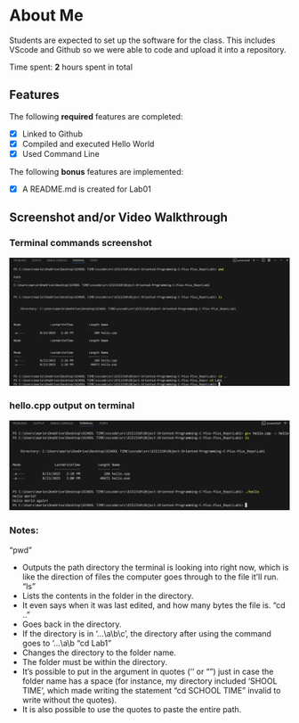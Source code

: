# About Me

Students are expected to set up the software for the class. This includes VScode and Github so we were able to code and upload it into a repository. 

Time spent: **2** hours spent in total

## Features

The following **required** features are completed:

- [x] Linked to Github
- [x] Compiled and executed Hello World
- [x] Used Command Line

The following **bonus** features are implemented:
- [x] A README.md is created for Lab01

## Screenshot and/or Video Walkthrough

### Terminal commands screenshot
![](<images01/Screenshot 2025-08-23 145120.png>)

### hello.cpp output on terminal  
![](<images01/Screenshot 2025-08-23 150121.png>)

### Notes:
“pwd”
- Outputs the path directory the terminal is looking into right now, which is like the direction of files the computer goes through to the file it’ll run.
“ls”
- Lists the contents in the folder in the directory.
- It even says when it was last edited, and how many bytes the file is.
“cd ..”
- Goes back in the directory.
- If the directory is in ‘...\a\b\c’, the directory after using the command goes to ‘...\a\b
“cd Lab1”
- Changes the directory to the folder name.
- The folder must be within the directory.
- It’s possible to put in the argument in quotes (‘’ or “”) just in case the folder name has a space (for instance, my directory included ‘SHOOL TIME’, which made writing the statement “cd SCHOOL TIME” invalid to write without the quotes).
- It is also possible to use the quotes to paste the entire path.
